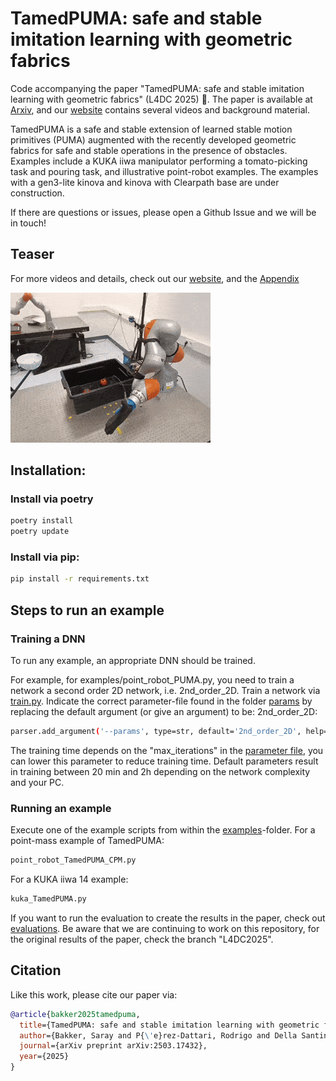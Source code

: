 # TamedPUMA: safe and stable imitation learning with geometric fabrics 

Code accompanying the paper "TamedPUMA: safe and stable imitation learning with geometric fabrics" (L4DC 2025) :tiger:. 
The paper is available at [Arxiv](https://arxiv.org/abs/2503.17432v1), and our [website](https://autonomousrobots.nl/paper_websites/pumafabrics) contains several videos and background material. 

TamedPUMA is a safe and stable extension of learned stable motion primitives (PUMA) augmented with the recently developed
geometric fabrics for safe and stable operations in the presence of obstacles.
Examples include a KUKA iiwa manipulator performing a tomato-picking task and pouring task, and illustrative point-robot examples. 
The examples with a gen3-lite kinova and kinova with Clearpath base are under construction.

If there are questions or issues, please open a Github Issue and we will be in touch!

## Teaser
For more videos and details, check out our [website](https://autonomousrobots.nl/paper_websites/pumafabrics), and the [Appendix](/assets/TamedPUMA_appendix.pdf)

<img src="assets/CPM43_video.gif" alt="">

## Installation:
### Install via poetry
```bash
poetry install
poetry update
```

### Install via pip:
```bash
pip install -r requirements.txt
```

## Steps to run an example
### Training a DNN
To run any example, an appropriate DNN should be trained. 

For example, for  examples/point_robot_PUMA.py, you need to train a network a second order 2D network, i.e. 2nd_order_2D.
Train a network via [train.py](pumafabrics/puma_adapted/train.py).
Indicate the correct parameter-file found in the folder [params](pumafabrics/puma_adapted/params) by replacing the default argument (or give an argument) to be: 2nd_order_2D:
 ```bash
parser.add_argument('--params', type=str, default='2nd_order_2D', help='')
 ```
The training time depends on the "max_iterations" in the [parameter file](pumafabrics/puma_adapted/params/2nd_order_2D.py), you can lower this parameter to reduce training time.
Default parameters result in training between 20 min and 2h depending on the network complexity and your PC. 

### Running an example
Execute one of the example scripts from within the [examples](examples)-folder. For a point-mass example of TamedPUMA:
```bash
point_robot_TamedPUMA_CPM.py
```

For a KUKA iiwa 14 example:
```bash
kuka_TamedPUMA.py
```

If you want to run the evaluation to create the results in the paper, check out [evaluations](evaluations). 
Be aware that we are continuing to work on this repository, for the original results of the paper, check the branch "L4DC2025".

## Citation
Like this work, please cite our paper via:
```bibtex
@article{bakker2025tamedpuma,
  title={TamedPUMA: safe and stable imitation learning with geometric fabrics},
  author={Bakker, Saray and P{\'e}rez-Dattari, Rodrigo and Della Santina, Cosimo and B{\"o}hmer, Wendelin and Alonso-Mora, Javier},
  journal={arXiv preprint arXiv:2503.17432},
  year={2025}
}
```


